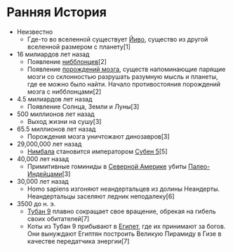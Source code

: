 # Ранняя История

*   Неизвестно 
    *   Где-то во вселенной существует [Йиво](), существо из другой вселенной
        размером с планету[1]
*   16 милиардов лет назад
    *   Появление [нибблонцев]()[2]
    *   Появление [порождений мозга](), существ напоминающие парящие мозги со
        склонностью разрушать разумную мысль и планеты, где ее можно было
        найти. Начало противостояния порождений мозга с нибблонцами[2]
*   4.5 милиардов лет назад
    *   Появление Солнца, Земли и Луны[3]
*   500 миллионов лет назад
    *   Выход жизни на сушу[3]
*   65.5 миллионов лет назад
    *   Порождения мозга уничтожают динозавров[3]
*   29,000,000 лет назад
    *   [Нимбала]() становится императором [Субен 5]()[5]
*   40,000 лет назад
    *   Примитивные гоминиды в [Северной Америке]() убиты [Палео-Индейцами]()[3]
*   30,000 лет назад
    *   Homo sapiens изгоняют неандертальцев из долины Неандерты. Неандертальцы
        заселяют ледник неподалеку[6]
*   3500 до н. э.
    *   [Тубан 9]() плавно сокращает свое вращение, обрекая на гибель своих
        обитателей[7]
    *   Коты из Тубан 9 прибывают в [Египет](), где их принимают за богов. Они
        вынуждают Египтян построить Великую Пирамиду в Гизе в качестве
        передатчика энергии[7]
